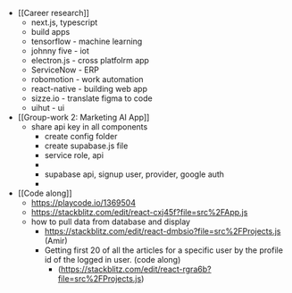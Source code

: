 - [[Career research]]
	- next.js, typescript
	- build apps
	- tensorflow - machine learning
	- johnny five - iot
	- electron.js - cross platfolrm app
	- ServiceNow - ERP
	- robomotion - work automation
	- react-native - building web app
	- sizze.io - translate figma to code
	- uihut - ui
- [[Group-work 2: Marketing AI App]]
	- share api key in all components
		- create config folder
		- create supabase.js file
		- service role, api
		-
		- supabase api, signup user, provider, google auth
		-
- [[Code along]]
	- https://playcode.io/1369504
	- https://stackblitz.com/edit/react-cxj45f?file=src%2FApp.js
	- how to pull data from database and display
		- https://stackblitz.com/edit/react-dmbsio?file=src%2FProjects.js (Amir)
		- Getting first 20 of all the articles for a specific user by the profile id of the logged in user. (code along)
			- (https://stackblitz.com/edit/react-rgra6b?file=src%2FProjects.js)